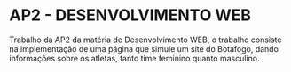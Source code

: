 # AP2 - DESENVOLVIMENTO WEB

Trabalho da AP2 da matéria de Desenvolvimento WEB, o trabalho consiste na implementação de uma página que simule um site do Botafogo, dando informações sobre os atletas, tanto time feminino quanto masculino.

